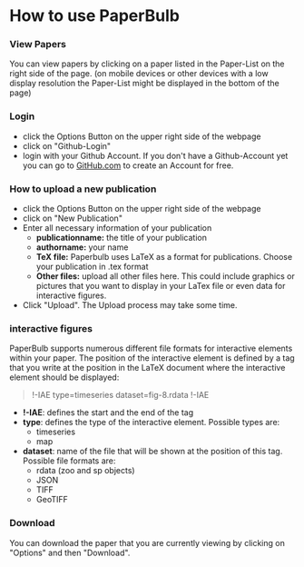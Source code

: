 # How to use PaperBulb

### View Papers

You can view papers by clicking on a paper listed in the Paper-List on the right side of the page. (on mobile devices or other devices with a low display resolution the Paper-List might be displayed in the bottom of the page)

### Login

  - click the Options Button on the upper right side of the webpage
  - click on "Github-Login"
  - login with your Github Account. If you don't have a Github-Account yet you can go to [GitHub.com] to create an Account for free.
  
### How to upload a new publication

  - click the Options Button on the upper right side of the webpage
  - click on "New Publication"
  - Enter all necessary information of your publication
    * **publicationname:** the title of your publication
    * **authorname:** your name
    * **TeX file:** Paperbulb uses LaTeX as a format for publications. Choose your publication in .tex format
    * **Other files:** upload all other files here. This could include graphics or pictures that you want to display in your LaTex file or even data for interactive figures.
  - Click "Upload". The Upload process may take some time. 

### interactive figures

PaperBulb supports numerous different file formats for interactive elements within your paper. The position of the interactive element is defined by a tag that you write at the position in the LaTeX document where the interactive element should be displayed:

>!-IAE type=timeseries dataset=fig-8.rdata !-IAE

- **!-IAE**: defines the start and the end of the tag
- **type**: defines the type of the interactive element. Possible types are:
    * timeseries
    * map
- **dataset**: name of the file that will be shown at the position of this tag. Possible file formats are:
    * rdata (zoo and sp objects)
    * JSON
    * TIFF
    * GeoTIFF

### Download

You can download the paper that you are currently viewing by clicking on "Options" and then "Download". 

   [GitHub.com]: <https://github.com>
